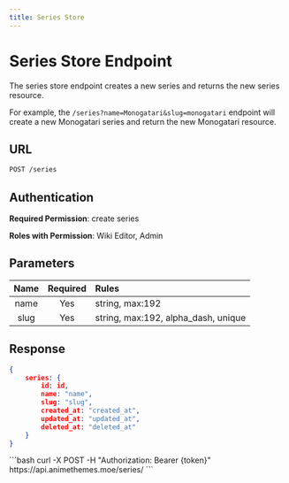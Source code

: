 ```yaml
---
title: Series Store
---
```


<Block>

# Series Store Endpoint

The series store endpoint creates a new series and returns the new series resource.

For example, the `/series?name=Monogatari&slug=monogatari` endpoint will create a new Monogatari series and return the new Monogatari resource.

## URL

```sh
POST /series
```

## Authentication

**Required Permission**: create series

**Roles with Permission**: Wiki Editor, Admin

## Parameters

| Name     | Required | Rules                               |
| :------: | :------: | :---------------------------------- |
| name     | Yes      | string, max:192                     |
| slug     | Yes      | string, max:192, alpha_dash, unique |

## Response

```json
{
    series: {
        id: id,
        name: "name",
        slug: "slug",
        created_at: "created_at",
        updated_at: "updated_at",
        deleted_at: "deleted_at"
    }
}
```

<Example>

<CURL>
```bash
curl -X POST -H "Authorization: Bearer {token}" https://api.animethemes.moe/series/
```
</CURL>

</Example>

</Block>
